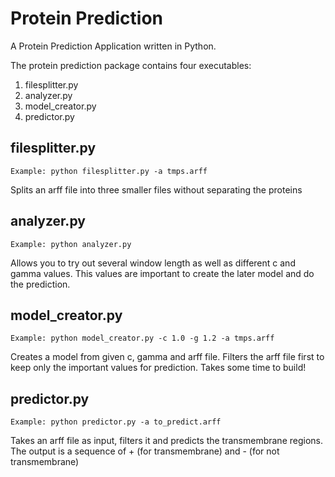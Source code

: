 Protein Prediction
==================

A Protein Prediction Application written in Python.

The protein prediction package contains four executables:
1) filesplitter.py
2) analyzer.py
3) model_creator.py
4) predictor.py

## filesplitter.py
```
Example: python filesplitter.py -a tmps.arff
```
Splits an arff file into three smaller files without separating the proteins

## analyzer.py
```
Example: python analyzer.py
```
Allows you to try out several window length as well as different c and gamma values.
This values are important to create the later model and do the prediction.

## model_creator.py

```
Example: python model_creator.py -c 1.0 -g 1.2 -a tmps.arff
```
Creates a model from given c, gamma and arff file. Filters the arff file first to keep 
only the important values for prediction. Takes some time to build!

## predictor.py

```
Example: python predictor.py -a to_predict.arff
```
Takes an arff file as input, filters it and predicts the transmembrane regions. The output is a sequence
of + (for transmembrane) and - (for not transmembrane)
